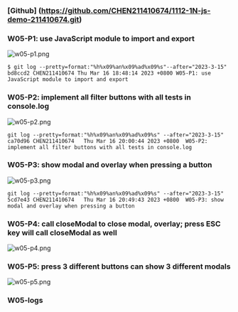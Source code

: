 ### [Github] (https://github.com/CHEN211410674/1112-1N-js-demo-211410674.git)

### W05-P1: use JavaScript module to import and export

![w05-p1.png](https://sgtwgxsjtbibcbrzrfra.supabase.co/storage/v1/object/public/demo-74/md_1N_img/w05_p1.png)

```
$ git log --pretty=format:"%h%x09%an%x09%ad%x09%s"--after="2023-3-15"
bd8ccd2 CHEN211410674 Thu Mar 16 18:48:14 2023 +0800 W05-P1: use JavaScript module to import and export
```

### W05-P2: implement all filter buttons with all tests in console.log

![w05-p2.png](https://sgtwgxsjtbibcbrzrfra.supabase.co/storage/v1/object/public/demo-74/md_1N_img/w05_p2.png)

```
git log --pretty=format:"%h%x09%an%x09%ad%x09%s" --after="2023-3-15"
ca70d96 CHEN211410674   Thu Mar 16 20:00:44 2023 +0800  W05-P2: implement all filter buttons with all tests in console.log
```

### W05-P3: show modal and overlay when pressing a button

![w05-p3.png](https://sgtwgxsjtbibcbrzrfra.supabase.co/storage/v1/object/public/demo-74/md_1N_img/w05_p3.png)

```
git log --pretty=format:"%h%x09%an%x09%ad%x09%s" --after="2023-3-15"
5cd7e43 CHEN211410674   Thu Mar 16 20:49:43 2023 +0800  W05-P3: show modal and overlay when pressing a button
```

### W05-P4: call closeModal to close modal, overlay; press ESC key will call closeModal as well

![w05-p4.png](https://sgtwgxsjtbibcbrzrfra.supabase.co/storage/v1/object/public/demo-74/md_1N_img/w05_p4%20(1).png)

### W05-P5: press 3 different buttons can show 3 different modals

![w05-p5.png]()

### W05-logs
